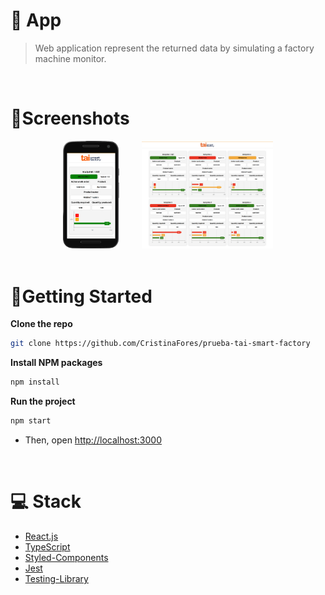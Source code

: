 # 📑 App

> Web application represent the returned data by simulating a factory machine monitor.

</br>

# 🎨Screenshots

<div align="center" >

<img  src="./public/images/mobile.png" alt="App Image" width='90px' > 
  &nbsp  &nbsp &nbsp  &nbsp
 <img  src="./public/images/desktop.png" alt="App Image" width='210px' >
</div>

<br/>

# 💫Getting Started

**Clone the repo**

```sh
git clone https://github.com/CristinaFores/prueba-tai-smart-factory
```

**Install NPM packages**

```sh
npm install
```

**Run the project**

```sh
npm start
```

- Then, open [http://localhost:3000](http://localhost:3000)

<br/>

# 💻 Stack

- [React.js](https://nextjs.org/)
- [TypeScript](typescriptlang.org)
- [Styled-Components](https://styled-components.com/)
- [Jest](https://jestjs.io/)
- [Testing-Library](https://testing-library.com/)
